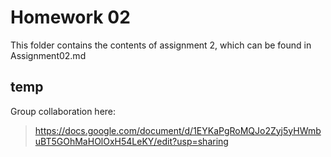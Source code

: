 # Homework 02   

This folder contains the contents of assignment 2, which can be found in Assignment02.md   


## temp

Group collaboration here:   
> https://docs.google.com/document/d/1EYKaPgRoMQJo2Zyj5yHWmbuBT5GOhMaHOlOxH54LeKY/edit?usp=sharing
